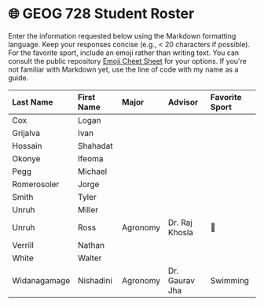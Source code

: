 # 🌐 GEOG 728 Student Roster

Enter the information requested below using the Markdown formatting language.  Keep your responses concise (e.g., < 20 characters if possible).  For the favorite sport, include an emoji rather than writing text.  You can consult the public repository [Emoji Cheet Sheet](https://github.com/ikatyang/emoji-cheat-sheet) for your options.  If you're not familiar with Markdown yet, use the line of code with my name as a guide.

| Last Name                    | First Name                   | Major                        | Advisor                      | Favorite Sport               |
| :--------------------------- | :--------------------------- | :--------------------------- | :--------------------------- | :--------------------------- |
| Cox | Logan |
| Grijalva | Ivan |
| Hossain | Shahadat |
| Okonye | Ifeoma |
| Pegg | Michael |
| Romerosoler | Jorge |
| Smith | Tyler |
| Unruh | Miller |
| Unruh | Ross | Agronomy | Dr. Raj Khosla | 🥏 |
| Verrill | Nathan |
| White | Walter | 
| Widanagamage | Nishadini | Agronomy | Dr. Gaurav Jha | Swimming
